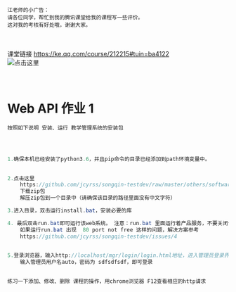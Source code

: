 ```
江老师的小广告：
请各位同学，帮忙到我的腾讯课堂给我的课程写一些评价。  
这对我的考核有好处哦，谢谢大家。
```

<br><br>
课堂链接 https://ke.qq.com/course/212215#tuin=ba4122
<br>
![点击这里](https://github.com/jcyrss/songqin-testdev/raw/master/pictures/rate.png "我的课堂")
<br><br><br>


# Web API 作业 1

```java
按照如下说明 安装、运行 教学管理系统的安装包




1.确保本机已经安装了python3.6，并且pip命令的目录已经添加到path环境变量中。
   

2.点击这里
    https://github.com/jcyrss/songqin-testdev/raw/master/others/softwares/restapi-teach2.zip
    下载zip包
    解压zip包到一个目录中（请确保该目录的路径里面没有中文字符）

3.进入目录，双击运行install.bat，安装必要的库

4. 最后双击run.bat即可运行该web系统。 注意：run.bat 里面运行着产品服务，不要关闭该命令行窗口。
    如果运行run.bat 出现  80 port not free 这样的问题，解决方案参考 
    https://github.com/jcyrss/songqin-testdev/issues/4
    

5.登录浏览器，输入http://localhost/mgr/login/login.html地址，进入管理员登录界面。 
    输入管理员用户名auto，密码为 sdfsdfsdf，即可登录
    

练习一下添加、修改、删除 课程的操作，用chrome浏览器 F12查看相应的http请求

```
